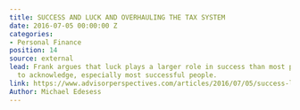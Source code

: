 ```yaml
---
title: SUCCESS AND LUCK AND OVERHAULING THE TAX SYSTEM
date: 2016-07-05 00:00:00 Z
categories:
- Personal Finance
position: 14
source: external
lead: Frank argues that luck plays a larger role in success than most people are willing
  to acknowledge, especially most successful people.
link: https://www.advisorperspectives.com/articles/2016/07/05/success-luck-and-overhauling-the-tax-system
Author: Michael Edesess
---
```


